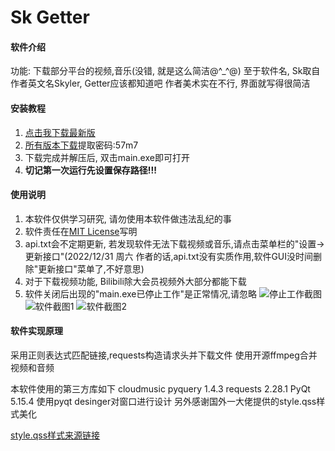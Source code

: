 # Sk Getter

#### 软件介绍
功能: 下载部分平台的视频,音乐(没错, 就是这么简洁@^_^@)
至于软件名, Sk取自作者英文名Skyler, Getter应该都知道吧
作者美术实在不行, 界面就写得很简洁

#### 安装教程

1.  [点击我下载最新版](https://gitee.com/skyler-sun/sk-getter/releases/download/v0.0.1/SkGetter_v001.7z)
2. [所有版本下载](https://skyler.lanzouo.com/b03pox9sd)提取密码:57m7
3. 下载完成并解压后, 双击main.exe即可打开
4. **切记第一次运行先设置保存路径!!!**

#### 使用说明

1.  本软件仅供学习研究, 请勿使用本软件做违法乱纪的事
2.  软件责任在[MIT License](https://gitee.com/skyler-sun/sk-getter/blob/master/LICENSE)写明
3.  api.txt会不定期更新, 若发现软件无法下载视频或音乐,请点击菜单栏的"设置->更新接口"(2022/12/31 周六 作者的话,api.txt没有实质作用,软件GUI没时间删除"更新接口"菜单了,不好意思)
4. 对于下载视频功能, Bilibili除大会员视频外大部分都能下载
5. 软件关闭后出现的"main.exe已停止工作"是正常情况,请忽略
![停止工作截图](_v_images/20221231213736379_32446.png)
![软件截图1](_v_images/20221231213809607_30944.png)
![软件截图2](_v_images/20221231213833257_17528.png)

#### 软件实现原理
采用正则表达式匹配链接,requests构造请求头并下载文件
使用开源ffmpeg合并视频和音频

本软件使用的第三方库如下
cloudmusic
pyquery   1.4.3
requests  2.28.1
PyQt      5.15.4
使用pyqt desinger对窗口进行设计
另外感谢国外一大佬提供的style.qss样式美化

[style.qss样式来源链接](https://www.programmerall.com/article/26091298015/)